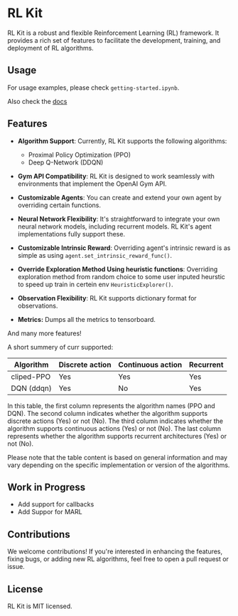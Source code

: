 # RL Kit

RL Kit is a robust and flexible Reinforcement Learning (RL) framework. It provides a rich set of features to facilitate the development, training, and deployment of RL algorithms.

## Usage

For usage examples, please check `getting-started.ipynb`.

Also check the [docs](https://nitsan57.github.io/RLkit-docs/)

## Features

- **Algorithm Support**: Currently, RL Kit supports the following algorithms:

  - Proximal Policy Optimization (PPO)
  - Deep Q-Network (DDQN)
- **Gym API Compatibility**: RL Kit is designed to work seamlessly with environments that implement the OpenAI Gym API.
- **Customizable Agents**: You can create and extend your own agent by overriding certain functions.
- **Neural Network Flexibility**: It's straightforward to integrate your own neural network models, including recurrent models. RL Kit's agent implementations fully support these.
- **Customizable Intrinsic Reward**: Overriding agent's intrinsic reward is as simple as using `agent.set_intrinsic_reward_func()`.
- **Override Exploration Method Using heuristic functions**: Overriding exploration method from random choice to some user inputed heurstic to speed up train in certein env `HeuristicExplorer()`.
- **Observation Flexibility**: RL Kit supports dictionary format for observations.
- **Metrics:** Dumps all the metrics to tensorboard.

And many more features!

A short summery of curr supported:

| Algorithm  | Discrete action | Continuous action | Recurrent |
| ---------- | --------------- | ----------------- | --------- |
| cliped-PPO | Yes             | Yes               | Yes       |
| DQN (ddqn) | Yes             | No                | Yes       |

In this table, the first column represents the algorithm names (PPO and DQN). The second column indicates whether the algorithm supports discrete actions (Yes) or not (No). The third column indicates whether the algorithm supports continuous actions (Yes) or not (No). The last column represents whether the algorithm supports recurrent architectures (Yes) or not (No).

Please note that the table content is based on general information and may vary depending on the specific implementation or version of the algorithms.

## Work in Progress

- Add support for callbacks
- Add Suppor for MARL

## Contributions

We welcome contributions! If you're interested in enhancing the features, fixing bugs, or adding new RL algorithms, feel free to open a pull request or issue.

## License

RL Kit is MIT licensed.
